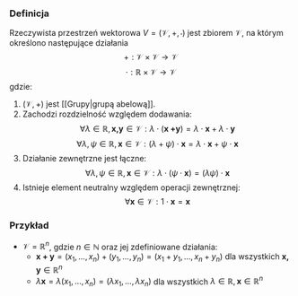 ### Definicja
Rzeczywista przestrzeń wektorowa $V = (\mathcal{V}, +, \cdot)$ jest zbiorem $\mathcal{V}$, na którym określono następujące działania
$$
+:\mathcal{V}\times\mathcal{V}\to\mathcal{V}
$$
$$
\cdot:\mathbb{R}\times\mathcal{V}\to\mathcal{V} 
$$
gdzie:
1. $(\mathcal{V}, +)$ jest [[Grupy|grupą abelową]].
2. Zachodzi rozdzielność względem dodawania:
$$
\forall \lambda\in \mathbb{R},\textbf{x,y}\in \mathcal{V}:\lambda \cdot (\textbf{x +y}) = \lambda \cdot \textbf{x} + \lambda \cdot \textbf{y}
$$
$$
\forall \lambda,\psi \in \mathbb{R}, \textbf{x}\in \mathcal{V}: (\lambda + \psi)\cdot\textbf{x} = \lambda\cdot\textbf{x} + \psi\cdot\textbf{x}
$$
3. Działanie zewnętrzne jest łączne:
$$
\forall\lambda,\psi\in\mathbb{R}, \textbf{x}\in\mathcal{V}:\lambda\cdot(\psi\cdot\textbf{x}) = (\lambda\psi)\cdot\textbf{x}
$$
4. Istnieje element neutralny względem operacji zewnętrznej: 
$$
\forall \textbf{x}\in\mathcal{V}:1\cdot \textbf{x} = \textbf{x}
$$
### Przykład
- $\mathcal{V} = \mathbb{R}^n$, gdzie $n\in\mathbb{N}$ oraz jej zdefiniowane działania:
  - $\textbf{x + y} = (x_1, ... ,x_n) + (y_1, ... , y_n) = (x_1 + y_1, ... , x_n + y_n)$ dla wszystkich $\textbf{x, y} \in \mathbb{R}^n$ 
  - $\lambda\textbf{x} = \lambda (x_1,...,x_n) = (\lambda x_1,...,\lambda x_n)$ dla wszystkich $\lambda \in \mathbb{R}, \textbf{x}\in\mathbb{R}^n$  